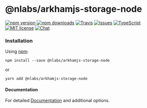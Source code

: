 # @nlabs/arkhamjs-storage-node

[![npm version](https://img.shields.io/npm/v/@nlabs/arkhamjs-storage-node.svg?style=flat-square)](https://www.npmjs.com/package/@nlabs/arkhamjs-storage-node)
[![npm downloads](https://img.shields.io/npm/dm/@nlabs/arkhamjs-storage-node.svg?style=flat-square)](https://www.npmjs.com/package/@nlabs/arkhamjs-storage-node)
[![Travis](https://img.shields.io/travis/nitrogenlabs/arkhamjs.svg?style=flat-square)](https://travis-ci.org/nitrogenlabs/arkhamjs)
[![Issues](https://img.shields.io/github/issues/nitrogenlabs/arkhamjs.svg?style=flat-square)](https://github.com/nitrogenlabs/arkhamjs/issues)
[![TypeScript](https://badges.frapsoft.com/typescript/version/typescript-next.svg?v=101)](https://github.com/ellerbrock/typescript-badges/)
[![MIT license](https://img.shields.io/badge/license-MIT-brightgreen.svg?style=flat-square)](http://opensource.org/licenses/MIT)
[![Chat](https://img.shields.io/discord/446122412715802649.svg)](https://discord.gg/Ttgev58)

### Installation

Using [npm](https://www.npmjs.com/):

```shell
npm install --save @nlabs/arkhamjs-storage-node
```

or

```shell
yarn add @nlabs/arkhamjs-storage-node
```

#### Documentation

For detailed [Documentation](https://arkhamjs.io) and additional options.
